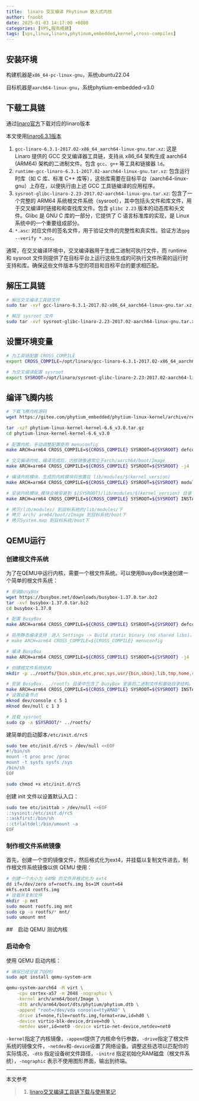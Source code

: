 ```yaml
---
title:  linaro 交叉编译 Phytinum 嵌入式内核
author: fnoobt
date: 2025-01-03 14:17:00 +0800
categories: [VPS,服务搭建]
tags: [vps,linux,linaro,phytinum,embedded,kernel,cross-compiles]
---
```


## 安装环境
构建机器是`x86_64-pc-linux-gnu`，系统ubuntu22.04

目标机器是`aarch64-linux-gnu`，系统phytium-embedded-v3.0

## 下载工具链
通过[linaro官方](https://releases.linaro.org/components/toolchain/binaries/)下载对应的linaro版本

本文使用[linaro6.3.1版本](https://releases.linaro.org/components/toolchain/binaries/6.3-2017.02/aarch64-linux-gnu/)

1. `gcc-linaro-6.3.1-2017.02-x86_64_aarch64-linux-gnu.tar.xz`:
这是 Linaro 提供的 GCC 交叉编译器工具链，支持从 x86_64 架构生成 aarch64 (ARM64) 架构的二进制文件。包含 `gcc`、`g++` 等工具和链接器 `ld`。
2. `runtime-gcc-linaro-6.3.1-2017.02-aarch64-linux-gnu.tar.xz`:
包含运行时库（如 C 库、标准 C++ 库等），这些库需要在目标平台（aarch64-linux-gnu）上存在，以便执行由上述 GCC 工具链编译的应用程序。
3. `sysroot-glibc-linaro-2.23-2017.02-aarch64-linux-gnu.tar.xz`:
包含了一个完整的 ARM64 系统根文件系统（sysroot），其中包括头文件和库文件，用于交叉编译时链接和和查找库文件。包含 `glibc 2.23` 版本的动态库和头文件。Glibc 是 GNU C 库的一部分，它提供了 C 语言标准库的实现，是 Linux 系统中的一个重要组成部分。
4. `*.asc`:
对应文件的签名文件，用于验证文件的完整性和真实性。验证方法`gpg --verify *.asc`。

通常，在交叉编译环境中，交叉编译器用于生成二进制可执行文件，而 runtime 和 sysroot 文件则提供了在目标平台上运行这些生成的可执行文件所需的运行时支持和库。确保这些文件版本与您的项目和目标平台的要求相匹配。

## 解压工具链
```bash
# 解压交叉编译工具链文件
sudo tar -xvf gcc-linaro-6.3.1-2017.02-x86_64_aarch64-linux-gnu.tar.xz -C /opt/linaro

# 解压 sysroot 文件
sudo tar -xvf sysroot-glibc-linaro-2.23-2017.02-aarch64-linux-gnu.tar.xz -C /opt/linaro
```

## 设置环境变量
```bash
# 为工具链配置 CROSS_COMPILE
export CROSS_COMPILE=/opt/linaro/gcc-linaro-6.3.1-2017.02-x86_64_aarch64-linux-gnu/bin/aarch64-linux-gnu-

# 为交叉编译配置 sysroot
export SYSROOT=/opt/linaro/sysroot-glibc-linaro-2.23-2017.02-aarch64-linux-gnu
```

## 编译飞腾内核
```bash
# 下载飞腾内核源码
wget https://gitee.com/phytium_embedded/phytium-linux-kernel/archive/refs/tags/kernel-6.6_v3.0.tar.gz

tar -xzf phytium-linux-kernel-kernel-6.6_v3.0.tar.gz
cd phytium-linux-kernel-kernel-6.6_v3.0
 
# 配置内核，手动调整配置使用 menuconfig
make ARCH=arm64 CROSS_COMPILE=${CROSS_COMPILE} SYSROOT=${SYSROOT} defconfig

# 交叉编译内核，编译完成后，内核镜像通常位于arch/aarch64/boot/Image
make ARCH=arm64 CROSS_COMPILE=${CROSS_COMPILE} SYSROOT=${SYSROOT} -j4

# 编译内核模块，生成的内核模块将放置在 lib/modules/$(kernel_version)
make ARCH=arm64 CROSS_COMPILE=${CROSS_COMPILE} SYSROOT=${SYSROOT} modules

# 安装内核模块,模块会被安装到 ${SYSROOT}/lib/modules/$(kernel_version) 目录
make ARCH=arm64 CROSS_COMPILE=${CROSS_COMPILE} SYSROOT=${SYSROOT} INSTALL_MOD_PATH=${SYSROOT} modules_install

# 拷贝/lib/modules/ 到目标系统的/lib/modules/下
# 拷贝 arch/ arm64/boot/zImage 到目标系统/boot下
# 拷贝System.map 到目标系统/boot下
```

## QEMU运行
### 创建根文件系统
为了在QEMU中运行内核，需要一个根文件系统。可以使用BusyBox快速创建一个简单的根文件系统：
```bash
# 安装BusyBox
wget https://busybox.net/downloads/busybox-1.37.0.tar.bz2
tar -xvf busybox-1.37.0.tar.bz2
cd busybox-1.37.0

# 配置 BusyBox
make ARCH=arm64 CROSS_COMPILE=${CROSS_COMPILE} SYSROOT=${SYSROOT} defconfig

# 启用静态编译支持：进入 Settings -> Build static binary (no shared libs)，按空格选择后保存退出。
# make ARCH=arm64 CROSS_COMPILE=${CROSS_COMPILE} menuconfig

# 编译 BusyBox
make ARCH=arm64 CROSS_COMPILE=${CROSS_COMPILE} SYSROOT=${SYSROOT} -j4

# 创建根文件系统结构
mkdir -p ../rootfs/{bin,sbin,etc,proc,sys,usr/{bin,sbin},lib,tmp,home,root,mnt,dev}

# 安装 BusyBox，../rootfs 目录中包含了 BusyBox 安装的二进制文件和基础目录结构。
make ARCH=arm64 CROSS_COMPILE=${CROSS_COMPILE} SYSROOT=${SYSROOT} INSTALL_MOD_PATH=${SYSROOT} CONFIG_PREFIX=../rootfs install
# 设置设备节点
mknod dev/console c 5 1
mknod dev/null c 1 3

# 挂载 sysroot
sudo cp -a $SYSROOT/* ../rootfs/
```

建简单的启动脚本`/etc/init.d/rcS`
```bash
sudo tee etc/init.d/rcS > /dev/null <<EOF
#!/bin/sh
mount -t proc proc /proc
mount -t sysfs sysfs /sys
/bin/sh
EOF

sudo chmod +x etc/init.d/rcS
```

创建 init 文件以设置默认入口：
```bash
sudo tee etc/inittab > /dev/null <<EOF
::sysinit:/etc/init.d/rcS
::askfirst:/bin/sh
::ctrlaltdel:/bin/umount -a
EOF
```

### 制作根文件系统镜像
首先，创建一个空的镜像文件，然后格式化为ext4，并挂载以复制文件进去，制作根文件系统镜像以供 QEMU 使用：
```bash
# 创建一个大小为 64MB 的文件并格式化为 ext4
dd if=/dev/zero of=rootfs.img bs=1M count=64
mkfs.ext4 rootfs.img
# 挂载并复制文件
mkdir -p mnt
sudo mount rootfs.img mnt
sudo cp -a rootfs/* mnt/
sudo umount mnt
```

##　启动 QEMU 测试内核
### 启动命令
使用 QEMU 启动内核：
```bash
# 确保已经安装了QEMU
sudo apt install qemu-system-arm

qemu-system-aarch64 -M virt \
    -cpu cortex-a57 -m 2048 -nographic \
    -kernel arch/arm64/boot/Image \
    -dtb arch/arm64/boot/dts/phytium/phytium.dtb \
    -append "root=/dev/vda console=ttyAMA0" \
    -drive if=none,file=rootfs.img,format=raw,id=hd0 \
    -device virtio-blk-device,drive=hd0 \
    -netdev user,id=net0 -device virtio-net-device,netdev=net0
```
`-kernel`指定了内核镜像，`-append`提供了内核命令行参数，`-drive`指定了根文件系统的镜像文件，`-netdev`和`-device`设置了网络设备。调整这些选项以匹配你的实际情况，`-dtb` 指定设备树文件路径，`-initrd` 指定初始化RAM磁盘（根文件系统），`-nographic` 表示不使用图形界面，输出到终端。

****

本文参考

> 1. [linaro交叉编译工具链下载与使用笔记](https://blog.csdn.net/yjkhtddx/article/details/134676016)